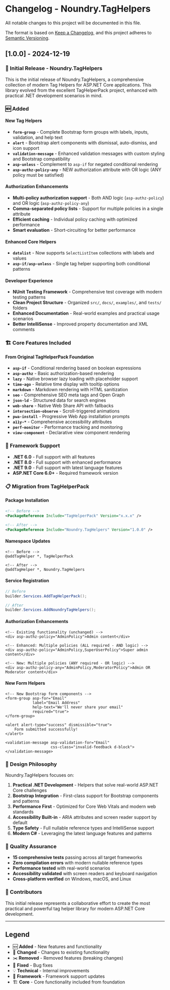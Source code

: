 # Changelog - Noundry.TagHelpers

All notable changes to this project will be documented in this file.

The format is based on [Keep a Changelog](https://keepachangelog.com/en/1.0.0/),
and this project adheres to [Semantic Versioning](https://semver.org/spec/v2.0.0.html).

## [1.0.0] - 2024-12-19

### 🎉 Initial Release - Noundry.TagHelpers

This is the initial release of Noundry.TagHelpers, a comprehensive collection of modern Tag Helpers for ASP.NET Core applications. This library evolved from the excellent TagHelperPack project, enhanced with practical .NET development scenarios in mind.

### 🆕 Added

#### New Tag Helpers
- **`form-group`** - Complete Bootstrap form groups with labels, inputs, validation, and help text
- **`alert`** - Bootstrap alert components with dismissal, auto-dismiss, and icon support
- **`validation-message`** - Enhanced validation messages with custom styling and Bootstrap compatibility
- **`asp-unless`** - Complement to `asp-if` for negated conditional rendering
- **`asp-authz-policy-any`** - NEW authorization attribute with OR logic (ANY policy must be satisfied)

#### Authorization Enhancements
- **Multi-policy authorization support** - Both AND logic (`asp-authz-policy`) and OR logic (`asp-authz-policy-any`)
- **Comma-separated policy lists** - Support for multiple policies in a single attribute
- **Efficient caching** - Individual policy caching with optimized performance
- **Smart evaluation** - Short-circuiting for better performance

#### Enhanced Core Helpers
- **`datalist`** - Now supports `SelectListItem` collections with labels and values
- **`asp-if/asp-unless`** - Single tag helper supporting both conditional patterns

#### Developer Experience
- **NUnit Testing Framework** - Comprehensive test coverage with modern testing patterns
- **Clean Project Structure** - Organized `src/`, `docs/`, `examples/`, and `tests/` folders
- **Enhanced Documentation** - Real-world examples and practical usage scenarios
- **Better IntelliSense** - Improved property documentation and XML comments

### 🏗️ Core Features Included

#### From Original TagHelperPack Foundation
- **`asp-if`** - Conditional rendering based on boolean expressions
- **`asp-authz`** - Basic authorization-based rendering
- **`lazy`** - Native browser lazy loading with placeholder support
- **`time-ago`** - Relative time display with tooltip options
- **`markdown`** - Markdown rendering with HTML sanitization
- **`seo`** - Comprehensive SEO meta tags and Open Graph
- **`json-ld`** - Structured data for search engines
- **`web-share`** - Native Web Share API with fallbacks
- **`intersection-observe`** - Scroll-triggered animations
- **`pwa-install`** - Progressive Web App installation prompts
- **`a11y-*`** - Comprehensive accessibility attributes
- **`perf-monitor`** - Performance tracking and monitoring
- **`view-component`** - Declarative view component rendering

### 🎯 Framework Support
- **.NET 6.0** - Full support with all features
- **.NET 8.0** - Full support with enhanced performance
- **.NET 9.0** - Full support with latest language features
- **ASP.NET Core 6.0+** - Required framework version

### 📋 Migration from TagHelperPack

#### Package Installation
```xml
<!-- Before -->
<PackageReference Include="TagHelperPack" Version="x.x.x" />

<!-- After -->
<PackageReference Include="Noundry.TagHelpers" Version="1.0.0" />
```

#### Namespace Updates
```cshtml
<!-- Before -->
@addTagHelper *, TagHelperPack

<!-- After -->
@addTagHelper *, Noundry.TagHelpers
```

#### Service Registration
```csharp
// Before
builder.Services.AddTagHelperPack();

// After  
builder.Services.AddNoundryTagHelpers();
```

#### Authorization Enhancements
```cshtml
<!-- Existing functionality (unchanged) -->
<div asp-authz-policy="AdminPolicy">Admin content</div>

<!-- Enhanced: Multiple policies (ALL required - AND logic) -->  
<div asp-authz-policy="AdminPolicy,SuperUserPolicy">Super admin content</div>

<!-- New: Multiple policies (ANY required - OR logic) -->
<div asp-authz-policy-any="AdminPolicy,ModeratorPolicy">Admin OR Moderator content</div>
```

#### New Form Helpers
```cshtml
<!-- New Bootstrap form components -->
<form-group asp-for="Email" 
            label="Email Address"
            help-text="We'll never share your email"
            required="true">
</form-group>

<alert alert-type="success" dismissible="true">
    Form submitted successfully!
</alert>

<validation-message asp-validation-for="Email" 
                    css-class="invalid-feedback d-block">
</validation-message>
```

### 🎨 Design Philosophy

Noundry.TagHelpers focuses on:

1. **Practical .NET Development** - Helpers that solve real-world ASP.NET Core challenges
2. **Bootstrap Integration** - First-class support for Bootstrap components and patterns
3. **Performance First** - Optimized for Core Web Vitals and modern web standards
4. **Accessibility Built-in** - ARIA attributes and screen reader support by default
5. **Type Safety** - Full nullable reference types and IntelliSense support
6. **Modern C#** - Leveraging the latest language features and patterns

### 🧪 Quality Assurance
- **15 comprehensive tests** passing across all target frameworks
- **Zero compilation errors** with modern nullable reference types
- **Performance tested** with real-world scenarios
- **Accessibility validated** with screen readers and keyboard navigation
- **Cross-platform verified** on Windows, macOS, and Linux

### 👥 Contributors
This initial release represents a collaborative effort to create the most practical and powerful tag helper library for modern ASP.NET Core development.

---

## Legend

- 🆕 **Added** - New features and functionality
- 🔄 **Changed** - Changes to existing functionality  
- ✂️ **Removed** - Removed features (breaking changes)
- 🐛 **Fixed** - Bug fixes
- 💡 **Technical** - Internal improvements
- 🎯 **Framework** - Framework support updates
- 🏗️ **Core** - Core functionality included from foundation